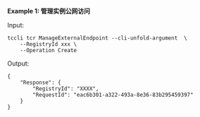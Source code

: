 **Example 1: 管理实例公网访问**



Input: 

```
tccli tcr ManageExternalEndpoint --cli-unfold-argument  \
    --RegistryId xxx \
    --Operation Create
```

Output: 
```
{
    "Response": {
        "RegistryId": "XXXX",
        "RequestId": "eac6b301-a322-493a-8e36-83b295459397"
    }
}
```

